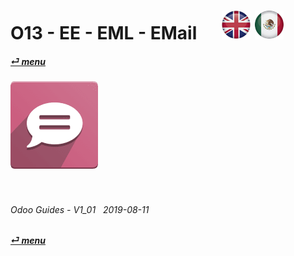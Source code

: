 # O13 - EE - EML - EMail &nbsp;&nbsp;&nbsp;&nbsp; [![en-uk](/doc/img/flg/en-uk-flg-btn-sml.png)](/en-uk/o13/ee/eml/en-uk-o13-ee-eml-guides.md) [ ![es-mx](/doc/img/flg/es-mx-flg-btn-sml.png)](/es-mx/o13/ee/eml/es-mx-o13-ee-eml-guides.md)
#### [_&#x23CE; menu_](/en-uk/o13/ee/en-uk-o13-ee-guides-menu.md "Back to EE menu")  
### ![eml](/doc/img/app/big/eml.png)
[ⱽ¹²³⁴⁵⁶⁷⁸⁹⁰⁻]: # (ⱽ¹²³⁴⁵⁶⁷⁸⁹⁰⁻)

<br>

###### Odoo Guides - V1_01 &nbsp; 2019-08-11  
**[_&#x23CE; menu_](/en-uk/o13/ee/en-uk-o13-ee-guides-menu.md)**  
